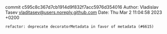 commit c595c8c367d7cb1914d9f832f7acc5976d354016
Author: Vladislav Tasev <vladitasev@users.noreply.github.com>
Date:   Thu Mar 2 11:04:58 2023 +0200

    refactor: deprecate decoratorMetadata in favor of metadata (#6615)
